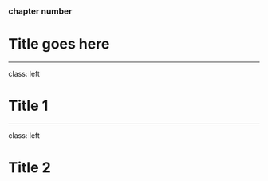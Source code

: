 
<!-- class: middle, center -->

### chapter number

# Title goes here

---
class: left

# Title 1

---
class: left

# Title 2
